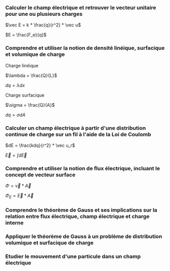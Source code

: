 ### Calculer le champ électrique et retrouver le vecteur unitaire pour une ou plusieurs charges

$\vec E = k * \frac{q}{r^2} * \vec u$

$E = \frac{F_e}{q}$

### Comprendre et utiliser la notion de densité linéique, surfacique et volumique de charge

Charge linéique

$\lambda = \frac{Q}{L}$

$dq = \lambda dx$

Charge surfacique

$\sigma = \frac{Q}{A}$

$dq = \sigma dA$

### Calculer un champ électrique à partir d'une distribution continue de charge sur un fil à l'aide de la Loi de Coulomb

$dE = \frac{kdq}{r^2} * \vec u_r$

$\vec E = \int d \vec E$

### Comprendre et utiliser la notion de flux électrique, incluant le concept de vecteur surface

$\Phi = \vec v * \vec A$

$\Phi_E = \vec E * \vec A$

### Comprendre le théorème de Gauss et ses implications sur la relation entre flux électrique, champ électrique et charge interne



### Appliquer le théorème de Gauss à un problème de distribution volumique et surfacique de charge

### Etudier le mouvement d'une particule dans un champ électrique
